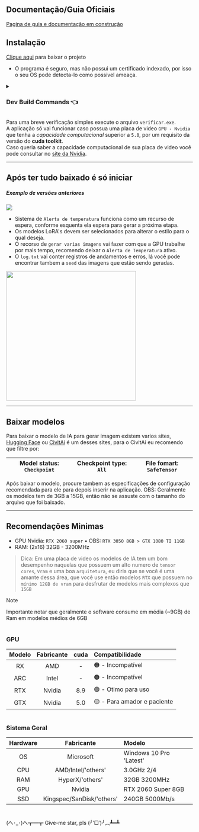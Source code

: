 ## Documentação/Guia Oficiais
[Pagina de guia e documentação em construção](https://pofuserver.com/creativeMakeAI)

## Instalação

[Clique aqui](https://drive.google.com/drive/folders/1xVklTGqESl3ZXmRYNTfFzR9J8oaOTZWB?usp=sharing) para baixar o projeto

- O programa é seguro, mas não possui um certificado indexado, por isso o seu OS pode detecta-lo como possivel ameaça.

<details>
  <summary><h3><strong>Dev Build Commands</strong> 👈</h3></summary>

Comando para build do `.cpp`

```batch
g++ -static main.cpp -o installer_start.exe -lole32 -loleaut32 -luuid -lshell32 -lshlwapi -lwininet -static-libgcc -static-libstdc++ -ld3d9
```

Comando para build do `.py` usando `cx_Freeze` ou `pyinstaller`

**cx_Freeze**
```batch
python build.py build -v
```

**pyinstaller**
```batch
pyinstaller --name "CreativeMakeAI" --windowed --onefile --icon="assets/images/icon_24px.ico" --add-data="assets;assets" --collect-all="transformers" --collect-all="diffusers" main.py
```

</details>

Para uma breve verificação simples execute o arquivo `verificar.exe`.<br>
A aplicação só vai funcionar caso possua uma placa de video `GPU - Nvidia` que tenha a *capacidade computacional* superior a `5.0`, por um requisito da versão do **cuda toolkit**.<br>
Caso queria saber a capacidade computacional de sua placa de video você pode consultar no [site da Nvidia](https://developer.nvidia.com/cuda-gpus).

___

## Após ter tudo baixado é só iniciar

##### Exemplo de versões anteriores
<image src="assets/images/example.gif">

- Sistema de `Alerta de temperatura` funciona como um recurso de espera, conforme esquenta ela espera para gerar a próxima etapa.
- Os modelos LoRA's devem ser selecionados para alterar o estilo para o qual deseja.
- O recorso de `gerar varias imagens` vai fazer com que a GPU trabalhe por mais tempo, recomendo deixar o `Alerta de Temperatura` ativo.
- O `log.txt` vai conter registros de andamentos e erros, lá você pode encontrar tambem a `seed` das imagens que estão sendo geradas.

<image src="assets/images/example.png" style="width: 350px">

___

## Baixar modelos

Para baixar o modelo de IA para gerar imagem existem varios sites, [Hugging Face](https://huggingface.co/models?pipeline_tag=text-to-image&library=safetensors&sort=trending) ou [CivitAi](https://civitai.com/models) é um desses sites, para o CivitAi eu recomendo que filtre por:

|Model status: `Checkpoint` | Checkpoint type: `All` | File fomart: `SafeTensor`
|---|---|---|

Após baixar o modelo, procure tambem as especificações de configuração recomendada para ele para depois inserir na aplicação.
OBS: Geralmente os modelos tem de 3GB a 15GB, então não se assuste com o tamanho do arquivo que foi baixado.

___

## Recomendações Minimas

- GPU Nvidia: `RTX 2060 super` • OBS: `RTX 3050 8GB > GTX 1080 TI 11GB`
- RAM: (2x16) 32GB - 3200MHz

> Dica: Em uma placa de video os modelos de IA tem um bom desempenho naquelas que possuem um alto numero de `tensor cores`, `Vram` e uma boa `arquitetura`, eu diria que se você é uma amante dessa área, que você use então modelos `RTX` que possuem no `mínimo 12GB de vram` para desfrutar de modelos mais complexos que `15GB`

> [!NOTE]  
> Importante notar que geralmente o software consume em média (~9GB) de Ram em modelos médios de 6GB

# 

### GPU

|Modelo|Fabricante|cuda|Compatibilidade|
|:---:|:---:|:---:|:---|
|RX|AMD| - |🟠 - Incompatível|
|ARC|Intel| - |🟠 - Incompatível|
|RTX|Nvidia|8.9|🟢 - Otimo para uso|
|GTX|Nvidia|5.0|🟡 - Para amador e paciente|

# 

### Sistema Geral

|Hardware|Fabricante|Modelo|
|:---:|:---:|:---|
|OS|Microsoft|Windows 10 Pro 'Latest'|
|CPU|AMD/Intel/'others'|3.0GHz 2/4|
|RAM|HyperX/'others'|32GB 3200MHz|
|GPU|Nvidia|RTX 2060 Super 8GB|
|SSD|Kingspec/SanDisk/'others'|240GB 5000Mb/s|

# 

(ヘ･_･)ヘ┳━┳ Give-me star, pls (╯‵□′)╯︵┻━┻
